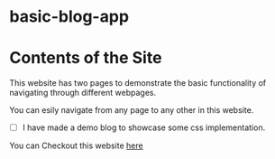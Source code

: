 # basic-blog-app

# Contents of the Site 

This website has two pages to demonstrate the basic functionality of navigating through different webpages.

You can esily navigate from any page to any other in this website.

- [ ] I have made a demo blog to showcase some css implementation.


You can Checkout this website [here](https://coding-spidey.github.io/basic-blog-app/ "Blog App")
